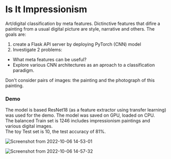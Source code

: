 # Is It Impressionism

Art/digital classification by meta features. Dictinctive features that difire a painting from a usual digital picture are style, narrative and others. 
The goals are:
1) create a Flask API server by deploying PyTorch (CNN) model 
2) Investigate 2 problems: 
- What meta features can be useful? 
- Explore various CNN architectures as an aproach to a classification paradigm. 

Don't consider pairs of images: the painting and the photograph of this painting. 

### Demo 
The model is based ResNet18 (as a feature extractor using transfer learning) was used for the demo. 
The model was saved on GPU, loaded on CPU.              
The balanced Train set is 1246 includes impressionism paintings and various digital images.   
The toy Test set is 10, the test accuracy of 81%.     

![Screenshot from 2022-10-06 14-53-01](https://user-images.githubusercontent.com/14224692/194429610-eae1cc6c-b5c4-4d9c-b8a1-8e1a1000d483.png)

![Screenshot from 2022-10-06 14-57-32](https://user-images.githubusercontent.com/14224692/194429640-2c36a594-5614-497c-a167-c3d1fb2d6355.png)

